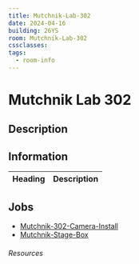 ```yaml
---
title: Mutchnik-Lab-302
date: 2024-04-16
building: 26YS
room: Mutchnik-Lab-302
cssclasses: 
tags:
  - room-info
---
```


# Mutchnik Lab 302

## Description

## Information

Heading          | Description
---------------- | -----------------

## Jobs

- [Mutchnik-302-Camera-Install](../../04-Archive/Completed/Mutchnik-302-Camera-Install.md)
- [Mutchnik-Stage-Box](../../01-Projects/Mutchnik-Stage-Box.md)



###### Resources
